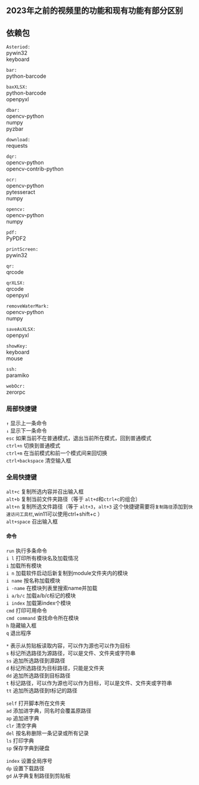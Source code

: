 ## 2023年之前的视频里的功能和现有功能有部分区别

## 依赖包
`Asteriod:`</br>
pywin32</br>
keyboard</br>

`bar:`</br>
python-barcode</br>

`baxXLSX:`</br>
python-barcode</br>
openpyxl</br>

`dbar:`</br>
opencv-python</br>
numpy</br>
pyzbar</br>

`download:`</br>
requests</br>

`dqr:`</br>
opencv-python</br>
opencv-contrib-python</br>

`ocr:`</br>
opencv-python</br>
pytesseract</br>
numpy</br>

`opencv:`</br>
opencv-python</br>
numpy</br>


`pdf:`</br>
PyPDF2</br>

`printScreen:`</br>
pywin32</br>

`qr:`</br>
qrcode</br>

`qrXLSX:`</br>
qrcode</br>
openpyxl</br>

`removeWaterMark:`</br>
opencv-python</br>
numpy</br>

`saveAsXLSX:`</br>
openpyxl</br>

`showKey:`</br>
keyboard</br>
mouse</br>

`ssh:`</br>
paramiko</br>

`webOcr:`</br>
zerorpc</br>


### 局部快捷键
`↑` 显示上一条命令</br>
`↓` 显示下一条命令</br>
`esc` 如果当前不在普通模式，退出当前所在模式，回到普通模式</br>
`ctrl+n` 切换到普通模式</br>
`ctrl+m` 在当前模式和前一个模式间来回切换</br>
`ctrl+backspace` 清空输入框</br>

### 全局快捷键

`alt+c` 复制所选内容并召出输入框</br>
`alt+b` 复制当前文件夹路径（等于 `alt+d`和`ctrl+c`的组合）</br>
`alt+n` 复制所选文件路径（等于 `alt+3`，`alt+3` 这个快捷键需要将`复制路径`添加到`快速访问工具栏`,win11可以使用ctrl+shift+c ）</br>
`alt+space` 召出输入框</br>

#### 命令
`run` 执行多条命令</br>
`i l` 打印所有模块名及加载情况</br>
`i` 加载所有模块</br>
`i n` 加载软件启动后新复制到module文件夹内的模块</br>
`i name` 按名称加载模块</br>
`i -name` 在模块列表里搜索name并加载</br>
`i a/b/c` 加载a/b/c标记的模块</br>
`i index` 加载第index个模块</br>
`cmd` 打印可用命令</br>
`cmd command` 查找命令所在模块</br>
`h` 隐藏输入框</br>
`q` 退出程序</br>


`*` 表示从剪贴板读取内容，可以作为源也可以作为目标</br>
`s` 标记所选路径为源路径，可以是文件、文件夹或字符串</br>
`ss` 追加所选路径到源路径</br>
`d` 标记所选路径为目标路径，只能是文件夹</br>
`dd` 追加所选路径到目标路径</br>
`t` 标记路径，可以作为源也可以作为目标，可以是文件、文件夹或字符串</br>
`tt` 追加所选路径到t标记的路径</br>

`self` 打开脚本所在文件夹</br>
`ad` 添加进字典，同名时会覆盖原路径</br>
`ap` 追加进字典</br>
`clr` 清空字典</br>
`del` 按名称删除一条记录或所有记录</br>
`ls` 打印字典</br>
`sp` 保存字典到硬盘</br>

`index` 设置全局序号</br>
`dp` 设置下载路径</br>
`gd` 从字典复制路径到剪贴板</br>

